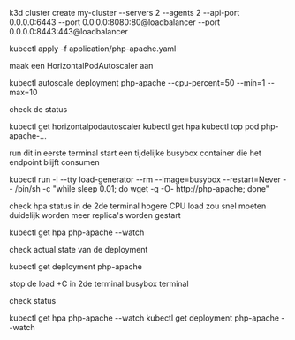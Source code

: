 k3d cluster create my-cluster --servers 2 --agents 2 --api-port 0.0.0.0:6443 --port 0.0.0.0:8080:80@loadbalancer --port 0.0.0.0:8443:443@loadbalancer

kubectl apply -f application/php-apache.yaml

maak een HorizontalPodAutoscaler aan

kubectl autoscale deployment php-apache --cpu-percent=50 --min=1 --max=10

check de status

kubectl get horizontalpodautoscaler
kubectl get hpa
kubectl top pod php-apache-...

run dit in eerste terminal start een tijdelijke busybox container die het endpoint blijft consumen

kubectl run -i --tty load-generator --rm --image=busybox --restart=Never -- /bin/sh -c "while sleep 0.01; do wget -q -O- http://php-apache; done"

check hpa status in de 2de terminal hogere CPU load zou snel moeten duidelijk worden meer replica's worden gestart

kubectl get hpa php-apache --watch

check actual state van de deployment

kubectl get deployment php-apache

stop de load
<CTRL>+C in 2de terminal busybox terminal

check status

kubectl get hpa php-apache --watch
kubectl get deployment php-apache --watch
